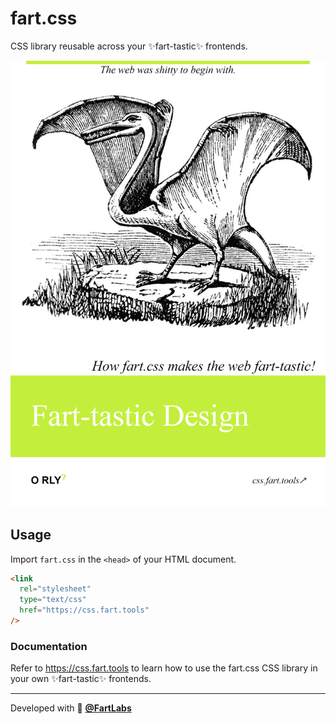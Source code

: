 # fart.css

CSS library reusable across your ✨fart-tastic✨ frontends.

[![fart.css book cover](./bookcover.png)](https://css.fart.tools)

## Usage

Import `fart.css` in the `<head>` of your HTML document.

```html
<link
  rel="stylesheet"
  type="text/css"
  href="https://css.fart.tools"
/>
```

### Documentation

Refer to <https://css.fart.tools> to learn how to use the fart.css CSS library
in your own ✨fart-tastic✨ frontends.

---

Developed with 💖 [**@FartLabs**](https://github.com/FartLabs)
